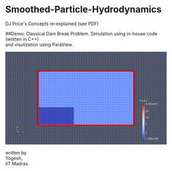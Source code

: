 # Smoothed-Particle-Hydrodynamics
DJ Price's Concepts re-explained (see PDF) </br>

##Demo: Classical Dam Break Problem. Simulation using in-house code (written in C++) </br>
        and visulization using ParaView.

![demo](DamBreak.gif)

written by </br>
Yogesh, </br>
IIT Madras.


